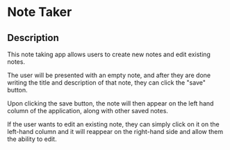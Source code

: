 # Note Taker 

## Description 
This note taking app allows users to create new notes and edit existing notes. 

The user will be presented with an empty note, and after they are done writing the title and description of that note, they can click the "save" button.

Upon clicking the save button, the note will then appear on the left hand column of the application, along with other saved notes. 

If the user wants to edit an existing note, they can simply click on it on the left-hand column and it will reappear on the right-hand side and allow them the ability to edit. 
